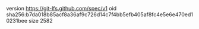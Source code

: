 version https://git-lfs.github.com/spec/v1
oid sha256:b7da018b85acf8a36af9c726d14c7f4bb5efb405af8fc4e5e6e470ed10231bee
size 2582
